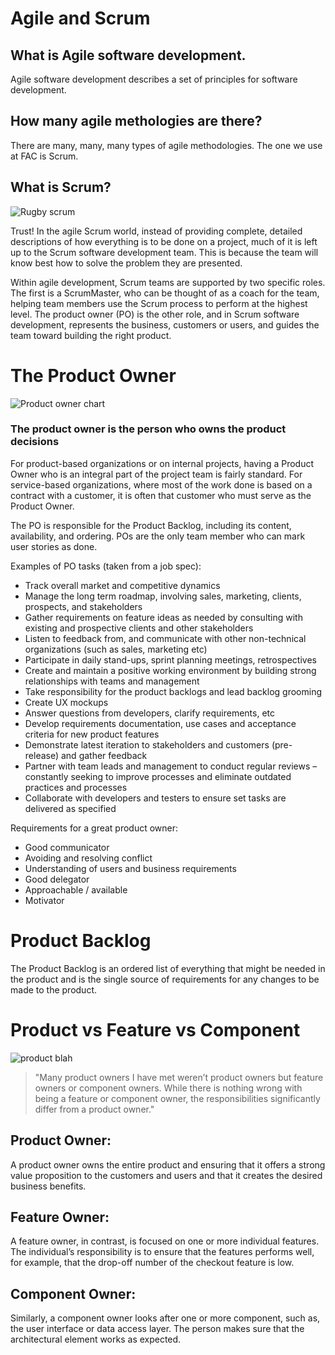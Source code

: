 # Agile and Scrum

## What is Agile software development.

Agile software development describes a set of principles for software development.

## How many agile methologies are there?

There are many, many, many types of agile methodologies. The one we use at FAC is Scrum.

## What is Scrum?

![Rugby scrum](http://4.bp.blogspot.com/_CQ2qS6uG3hA/TOW2sjETl9I/AAAAAAAAE3k/Bw0hzdPgdUs/s1600/scrum.png)

Trust! In the agile Scrum world, instead of providing complete, detailed descriptions of how everything is to be done on a project, much of it is left up to the Scrum software development team. This is because the team will know best how to solve the problem they are presented.

Within agile development, Scrum teams are supported by two specific roles. The first is a ScrumMaster, who can be thought of as a coach for the team, helping team members use the Scrum process to perform at the highest level.
The product owner (PO) is the other role, and in Scrum software development, represents the business, customers or users, and guides the team toward building the right product.

# The Product Owner

![Product owner chart](http://d142fzqt4xuj2d.cloudfront.net/wp-content/uploads/2016/04/Product-owner-role-responsibilities.png)

### The product owner is the person who owns the product decisions

For product-based organizations or on internal projects, having a Product Owner who is an integral part of the project team is fairly standard. For service-based organizations, where most of the work done is based on a contract with a customer, it is often that customer who must serve as the Product Owner.

The PO is responsible for the Product Backlog, including its content, availability, and ordering. POs are the only team member who can mark user stories as done.

Examples of PO tasks (taken from a job spec): 

* Track overall market and competitive dynamics
* Manage the long term roadmap, involving sales, marketing, clients, prospects, and stakeholders
* Gather requirements on feature ideas as needed by consulting with existing and prospective clients and other stakeholders
* Listen to feedback from, and communicate with other non-technical organizations (such as sales, marketing etc)
* Participate in daily stand-ups, sprint planning meetings, retrospectives
* Create and maintain a positive working environment by building strong relationships with teams and management
* Take responsibility for the product backlogs and lead backlog grooming
* Create UX mockups
* Answer questions from developers, clarify requirements, etc
* Develop requirements documentation, use cases and acceptance criteria for new product features
* Demonstrate latest iteration to stakeholders and customers (pre-release) and gather feedback
* Partner with team leads and management to conduct regular reviews – constantly seeking to improve processes and eliminate outdated practices and processes
* Collaborate with developers and testers to ensure set tasks are delivered as specified

Requirements for a great product owner:

* Good communicator
* Avoiding and resolving conflict
* Understanding of users and business requirements
* Good delegator
* Approachable / available
* Motivator

# Product Backlog

The Product Backlog is an ordered list of everything that might be needed in the product and is the single source of requirements for any changes to be made to the product. 

# Product vs Feature vs Component

![product blah](http://www.romanpichler.com/wp-content/uploads/2013/07/ProductFeatureComponent.png)

> "Many product owners I have met weren’t product owners but feature owners or component owners. While there is nothing wrong with being a feature or component owner, the responsibilities significantly differ from a product owner."

## Product Owner:

A product owner owns the entire product and ensuring that it offers a strong value proposition to the customers and users and that it creates the desired business benefits.

## Feature Owner:

A feature owner, in contrast, is focused on one or more individual features. The individual’s responsibility is to ensure that the features performs well, for example, that the drop-off number of the checkout feature is low.

## Component Owner:

Similarly, a component owner looks after one or more component, such as, the user interface or data access layer. The person makes sure that the architectural element works as expected.
